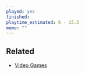 ```yaml
---
played: yes
finished:
playtime_estimated: 6 - 15.5
memo: ""
---
```


## Related
- [Video Games](notes/Video%20Games.md)